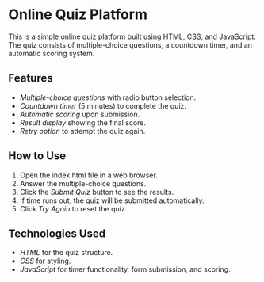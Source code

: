 
# Online Quiz Platform

This is a simple online quiz platform built using HTML, CSS, and JavaScript. The quiz consists of multiple-choice questions, a countdown timer, and an automatic scoring system.

## Features

- *Multiple-choice questions* with radio button selection.
- *Countdown timer* (5 minutes) to complete the quiz.
- *Automatic scoring* upon submission.
- *Result display* showing the final score.
- *Retry option* to attempt the quiz again.

## How to Use

1. Open the index.html file in a web browser.
2. Answer the multiple-choice questions.
3. Click the *Submit Quiz* button to see the results.
4. If time runs out, the quiz will be submitted automatically.
5. Click *Try Again* to reset the quiz.

## Technologies Used

- *HTML* for the quiz structure.
- *CSS* for styling.
- *JavaScript* for timer functionality, form submission, and scoring.
